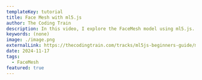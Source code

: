 ```yaml
---
templateKey: tutorial
title: Face Mesh with ml5.js
author: The Coding Train
description: In this video, I explore the FaceMesh model using ml5.js. I demonstrate how to track all 468 face landmark positions as well as texture map an image onto the triangular mesh with uv coordinates.
keywords: (none)
image: ./image.png
externalLink: https://thecodingtrain.com/tracks/ml5js-beginners-guide/ml5/facemesh
date: 2024-11-17
tags:
  - FaceMesh
featured: true
---
```

